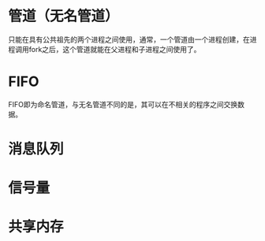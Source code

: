 # 管道（无名管道）
只能在具有公共祖先的两个进程之间使用，通常，一个管道由一个进程创建，在进程调用fork之后，这个管道就能在父进程和子进程之间使用了。

# FIFO
FIFO即为命名管道，与无名管道不同的是，其可以在不相关的程序之间交换数据。

# 消息队列

# 信号量

# 共享内存
